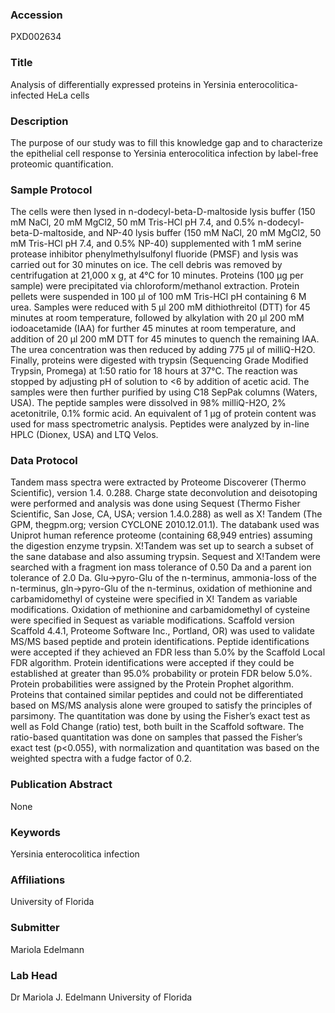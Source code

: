 ### Accession
PXD002634

### Title
Analysis of differentially expressed proteins in Yersinia enterocolitica-infected HeLa cells

### Description
The purpose of our study was to fill this knowledge gap and to characterize the epithelial cell response to Yersinia enterocolitica infection by label-free proteomic quantification.

### Sample Protocol
The cells were then lysed in n-dodecyl-beta-D-maltoside lysis buffer (150 mM NaCl, 20 mM MgCl2, 50 mM  Tris-HCl pH 7.4, and 0.5% n-dodecyl-beta-D-maltoside, and NP-40 lysis buffer (150 mM NaCl, 20 mM  MgCl2, 50 mM  Tris-HCl pH 7.4, and 0.5% NP-40) supplemented with 1 mM serine protease inhibitor phenylmethylsulfonyl fluoride (PMSF) and lysis was carried out for 30 minutes on ice. The cell debris was removed by centrifugation at 21,000 x g, at 4°C for 10 minutes. Proteins (100 μg per sample) were precipitated via chloroform/methanol extraction. Protein pellets were suspended in 100 μl of 100 mM Tris-HCl pH containing 6 M urea. Samples were reduced with 5 μl 200 mM dithiothreitol (DTT) for 45 minutes at room temperature, followed by alkylation with 20 μl 200 mM iodoacetamide (IAA) for further 45 minutes at room temperature, and addition of 20 μl 200 mM DTT for 45 minutes to quench the remaining IAA. The urea concentration was then reduced by adding 775 μl of milliQ-H2O. Finally, proteins were digested with trypsin (Sequencing Grade Modified Trypsin, Promega) at 1:50 ratio for 18 hours at 37°C. The reaction was stopped by adjusting pH of solution to <6 by addition of acetic acid. The samples were then further purified by using C18 SepPak columns (Waters, USA). The peptide samples were dissolved in 98% milliQ-H2O, 2% acetonitrile, 0.1% formic acid. An equivalent of 1 µg of protein content was used for mass spectrometric analysis. Peptides were analyzed by in-line HPLC (Dionex, USA) and LTQ Velos.

### Data Protocol
Tandem mass spectra were extracted by Proteome Discoverer (Thermo Scientific), version 1.4. 0.288. Charge state deconvolution and deisotoping were performed and analysis was done using Sequest (Thermo Fisher Scientific, San Jose, CA, USA; version 1.4.0.288) as well as X! Tandem (The GPM, thegpm.org; version CYCLONE 2010.12.01.1). The databank used was Uniprot human reference proteome (containing 68,949 entries) assuming the digestion enzyme trypsin. X!Tandem was set up to search a subset of the sane database and also assuming trypsin. Sequest and X!Tandem were searched with a fragment ion mass tolerance of 0.50 Da and a parent ion tolerance of 2.0 Da. Glu->pyro-Glu of the n-terminus, ammonia-loss of the n-terminus, gln->pyro-Glu of the n-terminus, oxidation of methionine and carbamidomethyl of cysteine were specified in X! Tandem as variable modifications. Oxidation of methionine and carbamidomethyl of cysteine were specified in Sequest as variable modifications.  Scaffold version Scaffold 4.4.1, Proteome Software Inc., Portland, OR) was used to validate MS/MS based peptide and protein identifications. Peptide identifications were accepted if they achieved an FDR less than 5.0% by the Scaffold Local FDR algorithm. Protein identifications were accepted if they could be established at greater than 95.0% probability or protein FDR below 5.0%. Protein probabilities were assigned by the Protein Prophet algorithm. Proteins that contained similar peptides and could not be differentiated based on MS/MS analysis alone were grouped to satisfy the principles of parsimony. The quantitation was done by using the Fisher’s exact test as well as Fold Change (ratio) test, both built in the Scaffold software. The ratio-based quantitation was done on samples that passed the Fisher’s exact test (p<0.055), with normalization and quantitation was based on the weighted spectra with a fudge factor of 0.2.

### Publication Abstract
None

### Keywords
Yersinia enterocolitica infection

### Affiliations
University of Florida

### Submitter
Mariola Edelmann

### Lab Head
Dr Mariola J. Edelmann
University of Florida


